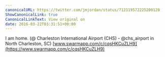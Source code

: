 ```yaml
---
canonicalURL: https://twitter.com/jmjordan/status/712119572225200128
ShowCanonicalLink: true
CanonicalLinkText: View original on
date: 2016-03-22T03:31:51+00:00
---
```

I am home. (@ Charleston International Airport (CHS) - @chs_airport in North Charleston, SC) [www.swarmapp.com/c/cqsHKCuZLH9](https://www.swarmapp.com/c/cqsHKCuZLH9)